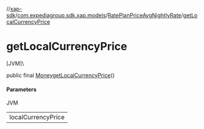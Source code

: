 //[xap-sdk](../../../index.md)/[com.expediagroup.sdk.xap.models](../index.md)/[RatePlanPriceAvgNightlyRate](index.md)/[getLocalCurrencyPrice](get-local-currency-price.md)

# getLocalCurrencyPrice

[JVM]\

public final [Money](../-money/index.md)[getLocalCurrencyPrice](get-local-currency-price.md)()

#### Parameters

JVM

| |
|---|
| localCurrencyPrice |
